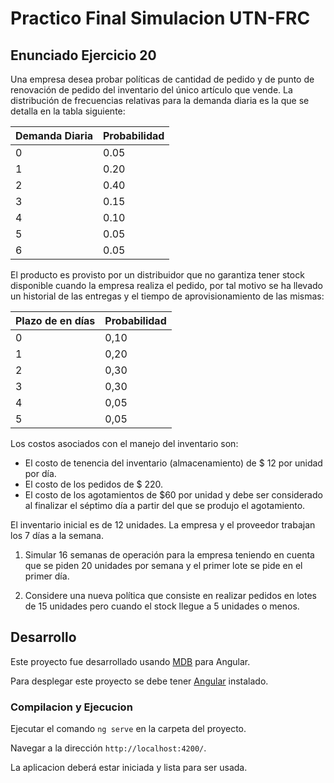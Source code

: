 <!-- # SIM -->
# Practico Final Simulacion UTN-FRC

## Enunciado Ejercicio 20

Una empresa desea probar políticas de cantidad de pedido y de punto de renovación de pedido
del inventario del único artículo que vende. La distribución de frecuencias relativas para la
demanda diaria es la que se detalla en la tabla siguiente:


Demanda Diaria|Probabilidad
-|-
0|0.05
1|0.20
2|0.40
3|0.15
4|0.10
5|0.05
6|0.05

El producto es provisto por un distribuidor que no garantiza tener stock disponible cuando la
empresa realiza el pedido, por tal motivo se ha llevado un historial de las entregas y el tiempo
de aprovisionamiento de las mismas:

Plazo de en días|Probabilidad
-|-
0|0,10
1|0,20
2|0,30
3|0,30
4|0,05
5|0,05

Los costos asociados con el manejo del inventario son:
 * El costo de tenencia del inventario (almacenamiento) de $ 12 por unidad por día.
 * El costo de los pedidos de $ 220.
 * El costo de los agotamientos de $60 por unidad y debe ser considerado al finalizar
el séptimo día a partir del que se produjo el agotamiento.

El inventario inicial es de 12 unidades. La empresa y el proveedor trabajan los 7 días a la
semana.

1. Simular 16 semanas de operación para la empresa teniendo en cuenta que se piden 20
unidades por semana y el primer lote se pide en el primer día.

2. Considere una nueva política que consiste en realizar pedidos en lotes de 15 unidades
pero cuando el stock llegue a 5 unidades o menos.

## Desarrollo

Este proyecto fue desarrollado usando [MDB](https://mdbootstrap.com/angular) para Angular.

Para desplegar este proyecto se debe tener [Angular](https://angular.io/guide/quickstart) instalado.

### Compilacion y Ejecucion

Ejecutar el comando `ng serve` en la carpeta del proyecto.

Navegar a la dirección `http://localhost:4200/`.

La aplicacion deberá estar iniciada y lista para ser usada.